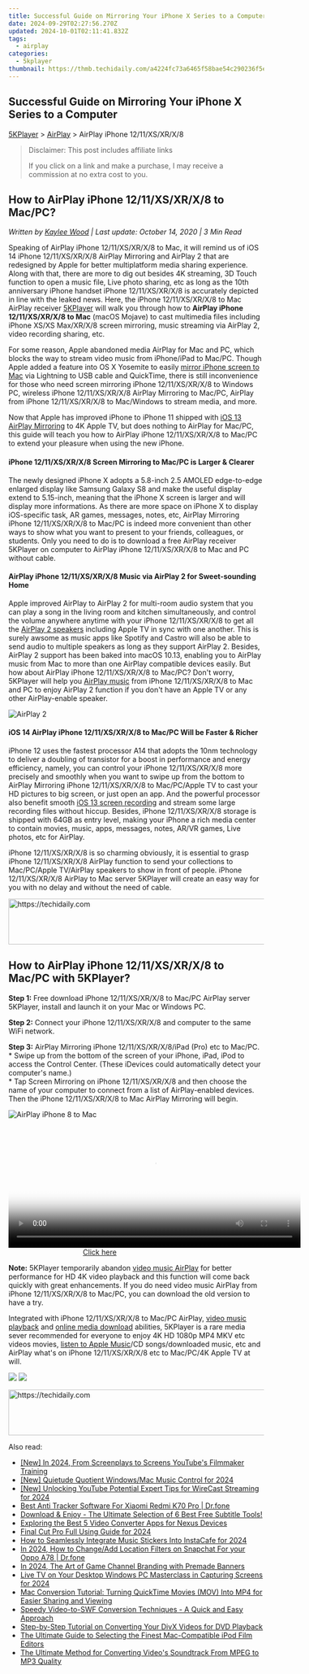```yaml
---
title: Successful Guide on Mirroring Your iPhone X Series to a Computer
date: 2024-09-29T02:27:56.270Z
updated: 2024-10-01T02:11:41.832Z
tags:
  - airplay
categories:
  - 5kplayer
thumbnail: https://thmb.techidaily.com/a4224fc73a6465f58bae54c290236f5e5e431174596ef739d111ede45824dcdd.png
---
```


## Successful Guide on Mirroring Your iPhone X Series to a Computer

[5KPlayer](https://tools.techidaily.com/5kplayer/products/) \> [AirPlay](https://tools.techidaily.com/5kplayer/airplay/) \> AirPlay iPhone 12/11/XS/XR/X/8

>  Disclaimer: This post includes affiliate links
>
>  If you click on a link and make a purchase, I may receive a commission at no extra cost to you.
>

## How to AirPlay iPhone 12/11/XS/XR/X/8 to Mac/PC?

 _Written by [Kaylee Wood](https://www.quora.com/profile/Amanda-Hu-21) | Last update: October 14, 2020 | 3 Min Read_

Speaking of AirPlay iPhone 12/11/XS/XR/X/8 to Mac, it will remind us of iOS 14 iPhone 12/11/XS/XR/X/8 AirPlay Mirroring and AirPlay 2 that are redesigned by Apple for better multiplatform media sharing experience. Along with that, there are more to dig out besides 4K streaming, 3D Touch function to open a music file, Live photo sharing, etc as long as the 10th anniversary iPhone handset iPhone 12/11/XS/XR/X/8 is accurately depicted in line with the leaked news. Here, the iPhone 12/11/XS/XR/X/8 to Mac AirPlay receiver [5KPlayer](https://tools.techidaily.com/5kplayer/products/) will walk you through how to **AirPlay iPhone 12/11/XS/XR/X/8 to Mac** (macOS Mojave) to cast multimedia files including iPhone XS/XS Max/XR/X/8 screen mirroring, music streaming via AirPlay 2, video recording sharing, etc.

For some reason, Apple abandoned media AirPlay for Mac and PC, which blocks the way to stream video music from iPhone/iPad to Mac/PC. Though Apple added a feature into OS X Yosemite to easily [mirror iPhone screen to Mac](https://tools.techidaily.com/5kplayer/airplay/) via Lightning to USB cable and QuickTime, there is still inconvenience for those who need screen mirroring iPhone 12/11/XS/XR/X/8 to Windows PC, wireless iPhone 12/11/XS/XR/X/8 AirPlay Mirroring to Mac/PC, AirPlay from iPhone 12/11/XS/XR/X/8 to Mac/Windows to stream media, and more.

Now that Apple has improved iPhone to iPhone 11 shipped with [iOS 13 AirPlay Mirroring](https://tools.techidaily.com/5kplayer/airplay/) to 4K Apple TV, but does nothing to AirPlay for Mac/PC, this guide will teach you how to AirPlay iPhone 12/11/XS/XR/X/8 to Mac/PC to extend your pleasure when using the new iPhone.

#### **iPhone 12/11/XS/XR/X/8 Screen Mirroring to Mac/PC is Larger & Clearer**

The newly designed iPhone X adopts a 5.8-inch 2.5 AMOLED edge-to-edge enlarged display like Samsung Galaxy S8 and make the useful display extend to 5.15-inch, meaning that the iPhone X screen is larger and will display more informations. As there are more space on iPhone X to display iOS-specific task, AR games, messages, notes, etc, AirPlay Mirroring iPhone 12/11/XS/XR/X/8 to Mac/PC is indeed more convenient than other ways to show what you want to present to your friends, colleagues, or students. Only you need to do is to download a free AirPlay receiver 5KPlayer on computer to AirPlay iPhone 12/11/XS/XR/X/8 to Mac and PC without cable.

#### **AirPlay iPhone 12/11/XS/XR/X/8 Music via AirPlay 2 for Sweet-sounding Home**

Apple improved AirPlay to AirPlay 2 for multi-room audio system that you can play a song in the living room and kitchen simultaneously, and control the volume anywhere anytime with your iPhone 12/11/XS/XR/X/8 to get all the [AirPlay 2 speakers](https://tools.techidaily.com/5kplayer/airplay/) including Apple TV in sync with one another. This is surely awsome as music apps like Spotify and Castro will also be able to send audio to multiple speakers as long as they support AirPlay 2\. Besides, AirPlay 2 support has been baked into macOS 10.13, enabling you to AirPlay music from Mac to more than one AirPlay compatible devices easily. But how about AirPlay iPhone 12/11/XS/XR/X/8 to Mac/PC? Don't worry, 5KPlayer will help you [AirPlay music](https://tools.techidaily.com/5kplayer/airplay/) from iPhone 12/11/XS/XR/X/8 to Mac and PC to enjoy AirPlay 2 function if you don't have an Apple TV or any other AirPlay-enable speaker.

![AirPlay 2](https://www.5kplayer.com/airplay/img/airplay-2.jpg) 

#### **iOS 14 AirPlay iPhone 12/11/XS/XR/X/8 to Mac/PC Will be Faster & Richer**

iPhone 12 uses the fastest processor A14 that adopts the 10nm technology to deliver a doubling of transistor for a boost in performance and energy efficiency, namely, you can control your iPhone 12/11/XS/XR/X/8 more precisely and smoothly when you want to swipe up from the bottom to AirPlay Mirroring iPhone 12/11/XS/XR/X/8 to Mac/PC/Apple TV to cast your HD pictures to big screen, or just open an app. And the powerful processor also benefit smooth [iOS 13 screen recording](https://tools.techidaily.com/5kplayer/airplay/) and stream some large recording files without hiccup. Besides, iPhone 12/11/XS/XR/X/8 storage is shipped with 64GB as entry level, making your iPhone a rich media center to contain movies, music, apps, messages, notes, AR/VR games, Live photos, etc for AirPlay.

iPhone 12/11/XS/XR/X/8 is so charming obviously, it is essential to grasp iPhone 12/11/XS/XR/X/8 AirPlay function to send your collections to Mac/PC/Apple TV/AirPlay speakers to show in front of people. iPhone 12/11/XS/XR/X/8 AirPlay to Mac server 5KPlayer will create an easy way for you with no delay and without the need of cable.

<!-- affiliate ads begin -->
<a href="https://appsumo.8odi.net/c/5597632/2082527/7443" target="_top" id="2082527">
  <img src="//a.impactradius-go.com/display-ad/7443-2082527" border="0" alt="https://techidaily.com" width="728" height="90"/>
</a>
<img height="0" width="0" src="https://appsumo.8odi.net/i/5597632/2082527/7443" style="position:absolute;visibility:hidden;" border="0" />
<!-- affiliate ads end -->

## How to AirPlay iPhone 12/11/XS/XR/X/8 to Mac/PC with 5KPlayer?

 **Step 1:** Free download iPhone 12/11/XS/XR/X/8 to Mac/PC AirPlay server 5KPlayer, install and launch it on your Mac or Windows PC.

**Step 2:** Connect your iPhone 12/11/XS/XR/X/8 and computer to the same WiFi network.

**Step 3:** AirPlay Mirroring iPhone 12/11/XS/XR/X/8/iPad (Pro) etc to Mac/PC.  
\* Swipe up from the bottom of the screen of your iPhone, iPad, iPod to access the Control Center. (These iDevices could automatically detect your computer's name.)  
\* Tap Screen Mirroring on iPhone 12/11/XS/XR/X/8 and then choose the name of your computer to connect from a list of AirPlay-enabled devices. Then the iPhone 12/11/XS/XR/X/8 to Mac AirPlay Mirroring will begin.

![AirPlay iPhone 8 to Mac](https://www.5kplayer.com/airplay/img/airplay-mirroring-ios-11.jpg) 

<!-- affiliate ads begin -->
<span id="1983473">
					<video width="576" height="240" style="cursor:pointer"
           poster="//a.impactradius-go.com/display-clicktoplayimage/1983473.png"
           onclick="if(!this.playClicked){this.play();this.setAttribute('controls',true);this.playClicked=true;}">
	   <source src="//a.impactradius-go.com/display-ad/22993-1983473">
	   <img src="//a.impactradius-go.com/display-clicktoplayimage/1983473.png" style="border: none; height: 100%; width: 100%; object-fit: contain">
	</video>
	<div style="width:360px;text-align:center"><a href="javascript:window.open(decodeURIComponent('https%3A%2F%2Fhomestyler.sjv.io%2Fc%2F5597632%2F1983473%2F22993'), '_blank');void(0);">Click here</a></div>
</span>
<img height="0" width="0" src="https://imp.pxf.io/i/5597632/1983473/22993" style="position:absolute;visibility:hidden;" border="0" />
<!-- affiliate ads end -->

**Note:** 5KPlayer temporarily abandon [video music AirPlay](https://tools.techidaily.com/5kplayer/airplay/) for better performance for HD 4K video playback and this function will come back quickly with great enhancements. If you do need video music AirPlay from iPhone 12/11/XS/XR/X/8 to Mac/PC, you can download the old version to have a try.

Integrated with iPhone 12/11/XS/XR/X/8 to Mac/PC AirPlay, [video music playback](https://tools.techidaily.com/5kplayer/video-music-player/) and [online media download](https://tools.techidaily.com/5kplayer/youtube-download/) abilities, 5KPlayer is a rare media sever recommended for everyone to enjoy 4K HD 1080p MP4 MKV etc videos movies, [listen to Apple Music](https://tools.techidaily.com/5kplayer/video-music-player/)/CD songs/downloaded music, etc and AirPlay what's on iPhone 12/11/XS/XR/X/8 etc to Mac/PC/4K Apple TV at will.

[![](https://www.5kplayer.com/airplay/../button/freedownbackmac.png)](https://tools.techidaily.com/5kplayer/products/) [![](https://www.5kplayer.com/airplay/../button/freedownwhitewin.png)](https://tools.techidaily.com/5kplayer/products/)

<!-- affiliate ads begin -->
<a href="https://zebaoaffiliateprogram.pxf.io/c/5597632/2137976/21526" target="_top" id="2137976">
  <img src="//a.impactradius-go.com/display-ad/21526-2137976" border="0" alt="https://techidaily.com" width="728" height="90"/>
</a>
<img height="0" width="0" src="https://zebaoaffiliateprogram.pxf.io/i/5597632/2137976/21526" style="position:absolute;visibility:hidden;" border="0" />
<!-- affiliate ads end -->

<ins class="adsbygoogle"
     style="display:block"
     data-ad-format="autorelaxed"
     data-ad-client="ca-pub-7571918770474297"
     data-ad-slot="1223367746"></ins>

<ins class="adsbygoogle"
     style="display:block"
     data-ad-client="ca-pub-7571918770474297"
     data-ad-slot="8358498916"
     data-ad-format="auto"
     data-full-width-responsive="true"></ins>

<span class="atpl-alsoreadstyle">Also read:</span>
<div><ul>
<li><a href="https://youtube-tips.techidaily.com/n-2024-from-screenplays-to-screens-youtubes-filmmaker-training/"><u>[New] In 2024, From Screenplays to Screens YouTube's Filmmaker Training</u></a></li>
<li><a href="https://fox-access.techidaily.com/new-quietude-quotient-windowsmac-music-control-for-2024/"><u>[New] Quietude Quotient Windows/Mac Music Control for 2024</u></a></li>
<li><a href="https://youtube-tips.techidaily.com/nlocking-youtube-potential-expert-tips-for-wirecast-streaming-for-2024/"><u>[New] Unlocking YouTube Potential Expert Tips for WireCast Streaming for 2024</u></a></li>
<li><a href="https://android-location-track.techidaily.com/best-anti-tracker-software-for-xiaomi-redmi-k70-pro-drfone-by-drfone-virtual-android/"><u>Best Anti Tracker Software For Xiaomi Redmi K70 Pro | Dr.fone</u></a></li>
<li><a href="https://media-tips.techidaily.com/download-and-enjoy-the-ultimate-selection-of-6-best-free-subtitle-tools/"><u>Download & Enjoy - The Ultimate Selection of 6 Best Free Subtitle Tools!</u></a></li>
<li><a href="https://media-tips.techidaily.com/exploring-the-best-5-video-converter-apps-for-nexus-devices/"><u>Exploring the Best 5 Video Converter Apps for Nexus Devices</u></a></li>
<li><a href="https://fox-friendly.techidaily.com/final-cut-pro-full-using-guide-for-2024/"><u>Final Cut Pro Full Using Guide for 2024</u></a></li>
<li><a href="https://instagram-videos.techidaily.com/how-to-seamlessly-integrate-music-stickers-into-instacafe-for-2024/"><u>How to Seamlessly Integrate Music Stickers Into InstaCafe for 2024</u></a></li>
<li><a href="https://location-social.techidaily.com/in-2024-how-to-changeadd-location-filters-on-snapchat-for-your-oppo-a78-drfone-by-drfone-virtual-android/"><u>In 2024, How to Change/Add Location Filters on Snapchat For your Oppo A78 | Dr.fone</u></a></li>
<li><a href="https://youtube-help.techidaily.com/in-2024-the-art-of-game-channel-branding-with-premade-banners/"><u>In 2024, The Art of Game Channel Branding with Premade Banners</u></a></li>
<li><a href="https://screen-video-capture.techidaily.com/live-tv-on-your-desktop-windows-pc-masterclass-in-capturing-screens-for-2024/"><u>Live TV on Your Desktop Windows PC Masterclass in Capturing Screens for 2024</u></a></li>
<li><a href="https://media-tips.techidaily.com/mac-conversion-tutorial-turning-quicktime-movies-mov-into-mp4-for-easier-sharing-and-viewing/"><u>Mac Conversion Tutorial: Turning QuickTime Movies (MOV) Into MP4 for Easier Sharing and Viewing</u></a></li>
<li><a href="https://media-tips.techidaily.com/speedy-video-to-swf-conversion-techniques-a-quick-and-easy-approach/"><u>Speedy Video-to-SWF Conversion Techniques - A Quick and Easy Approach</u></a></li>
<li><a href="https://media-tips.techidaily.com/step-by-step-tutorial-on-converting-your-divx-videos-for-dvd-playback/"><u>Step-by-Step Tutorial on Converting Your DivX Videos for DVD Playback</u></a></li>
<li><a href="https://media-tips.techidaily.com/the-ultimate-guide-to-selecting-the-finest-mac-compatible-ipod-film-editors/"><u>The Ultimate Guide to Selecting the Finest Mac-Compatible iPod Film Editors</u></a></li>
<li><a href="https://media-tips.techidaily.com/the-ultimate-method-for-converting-videos-soundtrack-from-mpeg-to-mp3-quality/"><u>The Ultimate Method for Converting Video's Soundtrack From MPEG to MP3 Quality</u></a></li>
</ul></div>

